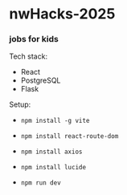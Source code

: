 # nwHacks-2025

### jobs for kids

Tech stack:
- React
- PostgreSQL
- Flask

Setup:

- `npm install -g vite`
- `npm install react-route-dom`
- `npm install axios`
- `npm install lucide`

- `npm run dev`